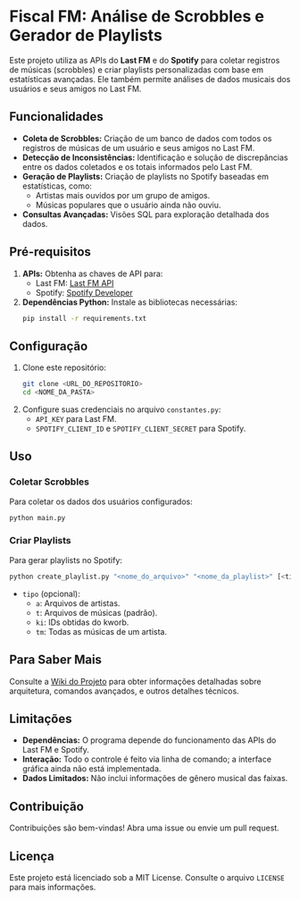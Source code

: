 # Fiscal FM: Análise de Scrobbles e Gerador de Playlists

Este projeto utiliza as APIs do **Last FM** e do **Spotify** para coletar registros de músicas (scrobbles) e criar playlists personalizadas com base em estatísticas avançadas. Ele também permite análises de dados musicais dos usuários e seus amigos no Last FM.

## Funcionalidades
- **Coleta de Scrobbles:** Criação de um banco de dados com todos os registros de músicas de um usuário e seus amigos no Last FM.
- **Detecção de Inconsistências:** Identificação e solução de discrepâncias entre os dados coletados e os totais informados pelo Last FM.
- **Geração de Playlists:** Criação de playlists no Spotify baseadas em estatísticas, como:
  - Artistas mais ouvidos por um grupo de amigos.
  - Músicas populares que o usuário ainda não ouviu.
- **Consultas Avançadas:** Visões SQL para exploração detalhada dos dados.

## Pré-requisitos
1. **APIs:** Obtenha as chaves de API para:
   - Last FM: [Last FM API](https://www.last.fm/api)
   - Spotify: [Spotify Developer](https://developer.spotify.com/)
2. **Dependências Python:** Instale as bibliotecas necessárias:
   ```bash
   pip install -r requirements.txt
   ```

## Configuração
1. Clone este repositório:
   ```bash
   git clone <URL_DO_REPOSITORIO>
   cd <NOME_DA_PASTA>
   ```
2. Configure suas credenciais no arquivo `constantes.py`:
   - `API_KEY` para Last FM.
   - `SPOTIFY_CLIENT_ID` e `SPOTIFY_CLIENT_SECRET` para Spotify.

## Uso
### Coletar Scrobbles
Para coletar os dados dos usuários configurados:
```bash
python main.py
```

### Criar Playlists
Para gerar playlists no Spotify:
```bash
python create_playlist.py "<nome_do_arquivo>" "<nome_da_playlist>" [<tipo>]
```
- `tipo` (opcional):
  - `a`: Arquivos de artistas.
  - `t`: Arquivos de músicas (padrão).
  - `ki`: IDs obtidas do kworb.
  - `tm`: Todas as músicas de um artista.

## Para Saber Mais
Consulte a [Wiki do Projeto](<URL_DA_WIKI>) para obter informações detalhadas sobre arquitetura, comandos avançados, e outros detalhes técnicos.

## Limitações
- **Dependências:** O programa depende do funcionamento das APIs do Last FM e Spotify.
- **Interação:** Todo o controle é feito via linha de comando; a interface gráfica ainda não está implementada.
- **Dados Limitados:** Não inclui informações de gênero musical das faixas.

## Contribuição
Contribuições são bem-vindas! Abra uma issue ou envie um pull request.

## Licença
Este projeto está licenciado sob a MIT License. Consulte o arquivo `LICENSE` para mais informações.
